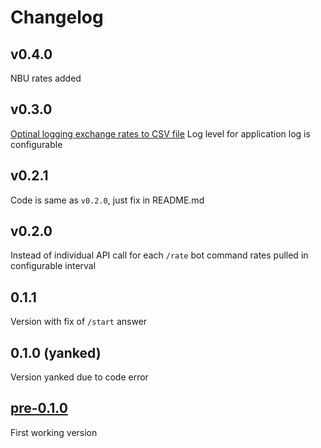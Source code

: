 # Changelog

## v0.4.0

NBU rates added

## v0.3.0

[Optinal logging exchange rates to CSV file](https://github.com/yurnov/exchange-rate-telegram-bot/issues/4)
Log level for application log is configurable

## v0.2.1

Code is same as `v0.2.0`, just fix in README.md

## v0.2.0

Instead of individual API call for each `/rate` bot command rates pulled in configurable interval

## 0.1.1

Version with fix of `/start` answer

## 0.1.0 (yanked)

Version yanked due to code error

## [pre-0.1.0](c218c5c43a8d3a3c477740b424e7d8ea53e487cf)

First working version
